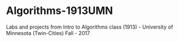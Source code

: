 # Algorithms-1913UMN
Labs and projects from Intro to Algorithms class (1913) - University of Minnesota (Twin-Cities) 
Fall - 2017
